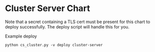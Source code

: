 # Cluster Server Chart

Note that a secret containing a TLS cert must be present for this chart to deploy successfully. The deploy script
will handle this for you.

Example deploy

```shell
python cs_cluster.py -v deploy cluster-server
```